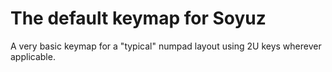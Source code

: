 # The default keymap for Soyuz

A very basic keymap for a "typical" numpad layout using 2U keys wherever applicable.